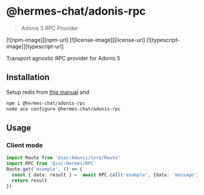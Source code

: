 # @hermes-chat/adonis-rpc
> Adonis 5 RPC Provider

[![npm-image]][npm-url] [![license-image]][license-url] [![typescript-image]][typescript-url]

Transport agnostic RPC provider for Adonis 5

## Installation
Setup redis from [this manual](https://docs.adonisjs.com/guides/redis) and

```bash
npm i @hermes-chat/adonis-rpc
node ace configure @hermes-chat/adonis-rpc
```


## Usage

### Client mode
```typescript
import Route from '@ioc:Adonis/Core/Route'
import RPC from '@ioc:Hermes/RPC'
Route.get('example', () => {
  const { data: result } =  await RPC.call('example', {data: 'message'})
  return result
})
```
